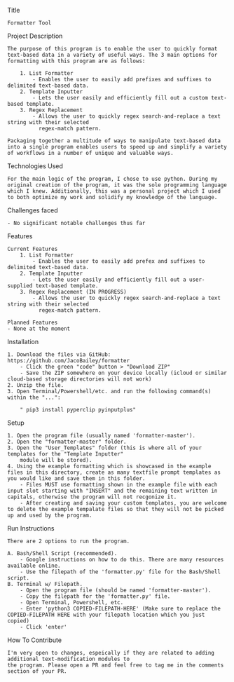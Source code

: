 Title

    Formatter Tool

Project Description
    
    The purpose of this program is to enable the user to quickly format text-based data in a variety of useful ways. The 3 main options for formatting with this program are as follows:

        1. List Formatter
            - Enables the user to easily add prefixes and suffixes to delimited text-based data.
        2. Template Inputter
            - Lets the user easily and efficiently fill out a custom text-based template.
        3. Regex Replacement
            - Allows the user to quickly regex search-and-replace a text string with their selected
              regex-match pattern.

    Packaging together a multitude of ways to manipulate text-based data into a single program enables users to speed up and simplify a variety of workflows in a number of unique and valuable ways.

Technologies Used

    For the main logic of the program, I chose to use python. During my original creation of the program, it was the sole programming language which I knew. Additionally, this was a personal project which I used to both optimize my work and solidify my knowledge of the language.

Challenges faced

    - No significant notable challenges thus far

Features

    Current Features
        1. List Formatter
            - Enables the user to easily add prefex and suffixes to delimited text-based data.
        2. Template Inputter
            - Lets the user easily and efficiently fill out a user-supplied text-based template.
        3. Regex Replacement (IN PROGRESS)
            - Allows the user to quickly regex search-and-replace a text string with their selected
              regex-match pattern.

    Planned Features
    - None at the moment

Installation

    1. Download the files via GitHub: https://github.com/JacoBailey/formatter
        - Click the green "code" button > "Download ZIP"
        - Save the ZIP somewhere on your device locally (icloud or similar cloud-based storage directories will not work)
    2. Unzip the file.
    3. Open Terminal/Powershell/etc. and run the following command(s) within the "...":

        " pip3 install pyperclip pyinputplus"

Setup

    1. Open the program file (usually named 'formatter-master').
    2. Open the "formatter-master" folder.
    3. Open the "User_Templates" folder (this is where all of your templates for the "Template Inputter"
        module will be stored).
    4. Using the example formatting which is showcased in the example files in this directory, create as many textfile prompt templates as you would like and save them in this folder.
        - Files MUST use formatting shown in the example file with each input slot starting with "INSERT" and the remaining text written in capitals, otherwise the program will not recgonize it.
        - After creating and saving your custom templates, you are welcome to delete the example tempalate files so that they will not be picked up and used by the program.

Run Instructions

    There are 2 options to run the program.

    A. Bash/Shell Script (recommended).
        - Google instructions on how to do this. There are many resources available online.
        - Use the filepath of the 'formatter.py' file for the Bash/Shell script.
    B. Terminal w/ Filepath.
        - Open the program file (should be named 'formatter-master').
        - Copy the filepath for the 'formatter.py' file.
        - Open Terminal, Powershell, etc.
        - Enter 'python3 COPIED-FILEPATH-HERE' (Make sure to replace the COPIED-FILEPATH HERE with your filepath location which you just copied)
        - Click 'enter'

How To Contribute

    I'm very open to changes, espeically if they are related to adding additional text-modification modules to 
    the program. Please open a PR and feel free to tag me in the comments section of your PR.